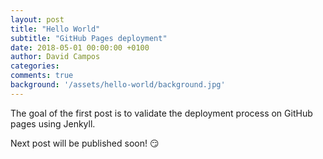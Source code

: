 ```yaml
---
layout: post
title: "Hello World"
subtitle: "GitHub Pages deployment"
date: 2018-05-01 00:00:00 +0100
author: David Campos
categories: 
comments: true
background: '/assets/hello-world/background.jpg'
---
```


The goal of the first post is to validate the deployment process on GitHub pages using Jenkyll.

Next post will be published soon! :smirk: